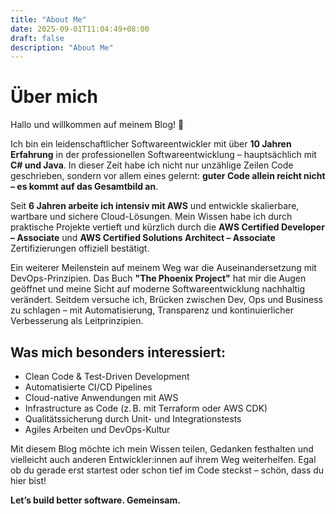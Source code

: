 ```yaml
---
title: "About Me"
date: 2025-09-01T11:04:49+08:00
draft: false
description: "About Me"
---
```


# Über mich

Hallo und willkommen auf meinem Blog! 👋

Ich bin ein leidenschaftlicher Softwareentwickler mit über **10 Jahren Erfahrung** in der professionellen Softwareentwicklung – hauptsächlich mit **C# und Java**. In dieser Zeit habe ich nicht nur unzählige Zeilen Code geschrieben, sondern vor allem eines gelernt: **guter Code allein reicht nicht – es kommt auf das Gesamtbild an**.

Seit **6 Jahren arbeite ich intensiv mit AWS** und entwickle skalierbare, wartbare und sichere Cloud-Lösungen. Mein Wissen habe ich durch praktische Projekte vertieft und kürzlich durch die **AWS Certified Developer – Associate** und **AWS Certified Solutions Architect – Associate** Zertifizierungen offiziell bestätigt.

Ein weiterer Meilenstein auf meinem Weg war die Auseinandersetzung mit DevOps-Prinzipien. Das Buch **"The Phoenix Project"** hat mir die Augen geöffnet und meine Sicht auf moderne Softwareentwicklung nachhaltig verändert. Seitdem versuche ich, Brücken zwischen Dev, Ops und Business zu schlagen – mit Automatisierung, Transparenz und kontinuierlicher Verbesserung als Leitprinzipien.

## Was mich besonders interessiert:

- Clean Code & Test-Driven Development
- Automatisierte CI/CD Pipelines
- Cloud-native Anwendungen mit AWS
- Infrastructure as Code (z. B. mit Terraform oder AWS CDK)
- Qualitätssicherung durch Unit- und Integrationstests
- Agiles Arbeiten und DevOps-Kultur

Mit diesem Blog möchte ich mein Wissen teilen, Gedanken festhalten und vielleicht auch anderen Entwickler:innen auf ihrem Weg weiterhelfen. Egal ob du gerade erst startest oder schon tief im Code steckst – schön, dass du hier bist!

**Let’s build better software. Gemeinsam.**
